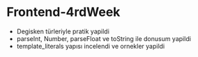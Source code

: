 # Frontend-4rdWeek

- Degisken türleriyle pratik yapildi
- parseInt, Number, parseFloat ve toString ile donusum yapildi
- template_literals yapısı incelendi ve ornekler yapildi